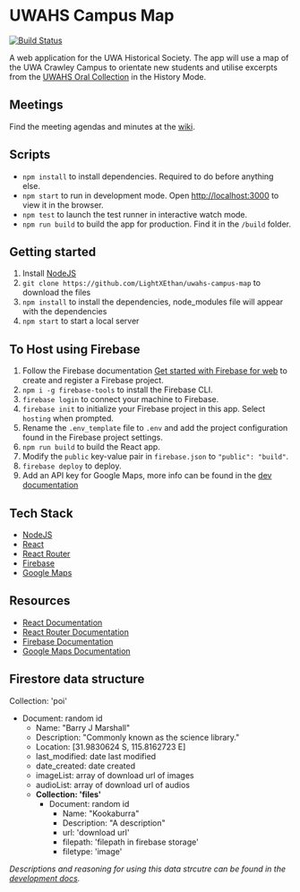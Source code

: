 
# UWAHS Campus Map

[![Build Status](https://dev.azure.com/UWA-map-app/UWAHS%20Map%20App/_apis/build/status/LightXEthan.uwahs-campus-map?branchName=master)](https://dev.azure.com/UWA-map-app/UWAHS%20Map%20App/_build/latest?definitionId=1&branchName=master)

A web application for the UWA Historical Society. The app will use a map of the UWA Crawley Campus to orientate new students and utilise excerpts from the [UWAHS Oral Collection](https://www.web.uwa.edu.au/uwahs/oral-histories) in the History Mode.

## Meetings
Find the meeting agendas and minutes at the [wiki](https://github.com/LightXEthan/uwahs-campus-map/wiki).

## Scripts
- `npm install` to install dependencies. Required to do before anything else.
- `npm start` to run in development mode. Open [http://localhost:3000](http:localhost:3000) to view it in the browser.
- `npm test` to launch the test runner in interactive watch mode.
- `npm run build` to build the app for production. Find it in the `/build` folder.

## Getting started
1. Install [NodeJS](https://nodejs.org/)
2. `git clone https://github.com/LightXEthan/uwahs-campus-map` to download the files
3. `npm install` to install the dependencies, node_modules file will appear with the dependencies
4. `npm start` to start a local server

## To Host using Firebase

1. Follow the Firebase documentation [Get started with Firebase for web](https://firebase.google.com/docs/web/setup) to create and register a Firebase project.
2. `npm i -g firebase-tools`  to install the Firebase CLI.
3. `firebase login` to connect your machine to Firebase.
4. `firebase init` to initialize your Firebase project in this app. Select `hosting` when prompted.
5. Rename the `.env_template` file to `.env` and add the project configuration found in the Firebase project settings.
6. `npm run build` to build the React app.
7. Modify the `public` key-value pair in `firebase.json` to `"public": "build"`.
8. `firebase deploy` to deploy.
9. Add an API key for Google Maps, more info can be found in the [dev documentation](https://docs.google.com/document/d/1KBm7-WoN9Ej_YCd167hBMFTxSYeOZo-kPdkqS3dOfWc)

## Tech Stack

- [NodeJS](https://nodejs.org/)
- [React](https://reactjs.org/)
- [React Router](https://reacttraining.com/react-router/web/)
- [Firebase](https://firebase.google.com)
- [Google Maps](https://cloud.google.com/maps-platform/maps/)

## Resources

- [React Documentation](https://reactjs.org/docs/hello-world.html)
- [React Router Documentation](https://reacttraining.com/react-router/web/)
- [Firebase Documentation](https://firebase.google.com/docs)
- [Google Maps Documentation](https://developers.google.com/maps/documentation/javascript/tutorial)

## Firestore data structure
Collection: 'poi'
- Document: random id
    - Name: "Barry J Marshall"
    - Description: "Commonly known as the science library."
    - Location: [31.9830624 S, 115.8162723 E]
    - last_modified: date last modified
    - date_created: date created
    - imageList: array of download url of images
    - audioList: array of download url of audios
    - **Collection: 'files'**
        - Document: random id
            - Name: "Kookaburra"
            - Description: "A description"
            - url: 'download url'
            - filepath: 'filepath in firebase storage'
            - filetype: 'image'
    
*Descriptions and reasoning for using this data strcutre can be found in the [development docs](https://docs.google.com/document/d/1KBm7-WoN9Ej_YCd167hBMFTxSYeOZo-kPdkqS3dOfWc/edit?usp=sharing).* 